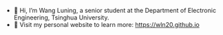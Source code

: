 - 👋 Hi, I’m Wang Luning, a senior student at the Department of Electronic Engineering, Tsinghua University. 
- 👀 Visit my personal website to learn more: https://wln20.github.io 
  


<!---
wln20/wln20 is a ✨ special ✨ repository because its `README.md` (this file) appears on your GitHub profile.
You can click the Preview link to take a look at your changes.
--->
